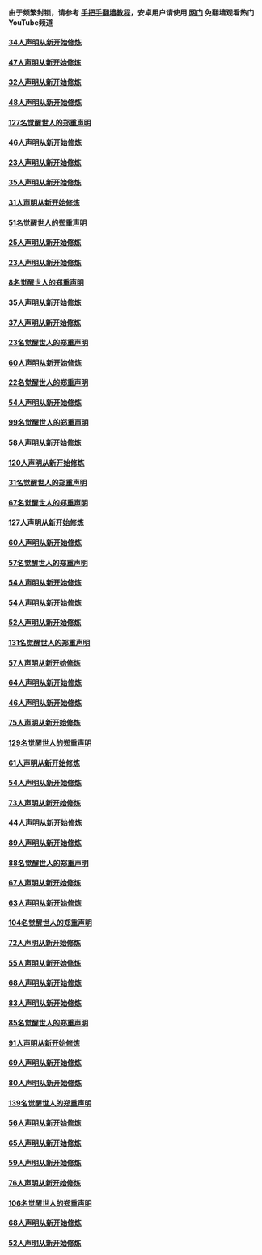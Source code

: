 #### 由于频繁封锁，请参考 [手把手翻墙教程](https://github.com/gfw-breaker/guides/wiki/)，安卓用户请使用 [网门](https://github.com/gfw-breaker/nogfw/blob/master/dl.md?t=02270500) 免翻墙观看热门YouTube频道 

#### [34人声明从新开始修炼](../pages/91/421322.md?t=02270500) 

#### [47人声明从新开始修炼](../pages/91/421264.md?t=02270500) 

#### [32人声明从新开始修炼](../pages/91/421225.md?t=02270500) 

#### [48人声明从新开始修炼](../pages/91/421202.md?t=02270500) 

#### [127名觉醒世人的郑重声明](../pages/91/421224.md?t=02270500) 

#### [46人声明从新开始修炼](../pages/91/421203.md?t=02270500) 

#### [23人声明从新开始修炼](../pages/91/421138.md?t=02270500) 

#### [35人声明从新开始修炼](../pages/91/421122.md?t=02270500) 

#### [31人声明从新开始修炼](../pages/91/421081.md?t=02270500) 

#### [51名觉醒世人的郑重声明](../pages/91/421080.md?t=02270500) 

#### [25人声明从新开始修炼](../pages/91/421020.md?t=02270500) 

#### [23人声明从新开始修炼](../pages/91/420884.md?t=02270500) 

#### [8名觉醒世人的郑重声明](../pages/91/420883.md?t=02270500) 

#### [35人声明从新开始修炼](../pages/91/420809.md?t=02270500) 

#### [37人声明从新开始修炼](../pages/91/420766.md?t=02270500) 

#### [23名觉醒世人的郑重声明](../pages/91/420765.md?t=02270500) 

#### [60人声明从新开始修炼](../pages/91/420727.md?t=02270500) 

#### [22名觉醒世人的郑重声明](../pages/91/420726.md?t=02270500) 

#### [54人声明从新开始修炼](../pages/91/420529.md?t=02270500) 

#### [99名觉醒世人的郑重声明](../pages/91/420528.md?t=02270500) 

#### [58人声明从新开始修炼](../pages/91/420198.md?t=02270500) 

#### [120人声明从新开始修炼](../pages/91/420141.md?t=02270500) 

#### [31名觉醒世人的郑重声明](../pages/91/420197.md?t=02270500) 

#### [67名觉醒世人的郑重声明](../pages/91/420140.md?t=02270500) 

#### [127人声明从新开始修炼](../pages/91/420082.md?t=02270500) 

#### [60人声明从新开始修炼](../pages/91/420081.md?t=02270500) 

#### [57名觉醒世人的郑重声明](../pages/91/420080.md?t=02270500) 

#### [54人声明从新开始修炼](../pages/91/419533.md?t=02270500) 

#### [54人声明从新开始修炼](../pages/91/419532.md?t=02270500) 

#### [52人声明从新开始修炼](../pages/91/419531.md?t=02270500) 

#### [131名觉醒世人的郑重声明](../pages/91/419530.md?t=02270500) 

#### [57人声明从新开始修炼](../pages/91/419430.md?t=02270500) 

#### [64人声明从新开始修炼](../pages/91/419429.md?t=02270500) 

#### [46人声明从新开始修炼](../pages/91/419428.md?t=02270500) 

#### [75人声明从新开始修炼](../pages/91/419427.md?t=02270500) 

#### [129名觉醒世人的郑重声明](../pages/91/419426.md?t=02270500) 

#### [61人声明从新开始修炼](../pages/91/419198.md?t=02270500) 

#### [54人声明从新开始修炼](../pages/91/419197.md?t=02270500) 

#### [73人声明从新开始修炼](../pages/91/419196.md?t=02270500) 

#### [44人声明从新开始修炼](../pages/91/419075.md?t=02270500) 

#### [89人声明从新开始修炼](../pages/91/419074.md?t=02270500) 

#### [88名觉醒世人的郑重声明](../pages/91/419195.md?t=02270500) 

#### [67人声明从新开始修炼](../pages/91/419073.md?t=02270500) 

#### [63人声明从新开始修炼](../pages/91/419072.md?t=02270500) 

#### [104名觉醒世人的郑重声明](../pages/91/419071.md?t=02270500) 

#### [72人声明从新开始修炼](../pages/91/418902.md?t=02270500) 

#### [55人声明从新开始修炼](../pages/91/418901.md?t=02270500) 

#### [68人声明从新开始修炼](../pages/91/418900.md?t=02270500) 

#### [83人声明从新开始修炼](../pages/91/418757.md?t=02270500) 

#### [85名觉醒世人的郑重声明](../pages/91/418899.md?t=02270500) 

#### [91人声明从新开始修炼](../pages/91/418756.md?t=02270500) 

#### [69人声明从新开始修炼](../pages/91/418755.md?t=02270500) 

#### [80人声明从新开始修炼](../pages/91/418754.md?t=02270500) 

#### [139名觉醒世人的郑重声明](../pages/91/418753.md?t=02270500) 

#### [56人声明从新开始修炼](../pages/91/418594.md?t=02270500) 

#### [65人声明从新开始修炼](../pages/91/418593.md?t=02270500) 

#### [59人声明从新开始修炼](../pages/91/418592.md?t=02270500) 

#### [76人声明从新开始修炼](../pages/91/418431.md?t=02270500) 

#### [106名觉醒世人的郑重声明](../pages/91/418591.md?t=02270500) 

#### [68人声明从新开始修炼](../pages/91/418430.md?t=02270500) 

#### [52人声明从新开始修炼](../pages/91/418429.md?t=02270500) 

